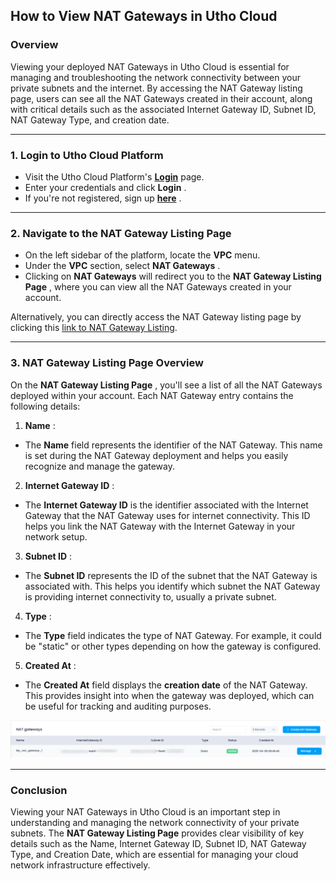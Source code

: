 ## **How to View NAT Gateways in Utho Cloud**

### **Overview**

Viewing your deployed NAT Gateways in Utho Cloud is essential for managing and troubleshooting the network connectivity between your private subnets and the internet. By accessing the NAT Gateway listing page, users can see all the NAT Gateways created in their account, along with critical details such as the associated Internet Gateway ID, Subnet ID, NAT Gateway Type, and creation date.

---

### **1. Login to Utho Cloud Platform**

* Visit the Utho Cloud Platform's **[Login](https://console.utho.com/login)** page.
* Enter your credentials and click  **Login** .
* If you're not registered, sign up  **[here](https://console.utho.com/signup)** .

---

### **2. Navigate to the NAT Gateway Listing Page**

* On the left sidebar of the platform, locate the **VPC** menu.
* Under the **VPC** section, select  **NAT Gateways** .
* Clicking on **NAT Gateways** will redirect you to the  **NAT Gateway Listing Page** , where you can view all the NAT Gateways created in your account.

Alternatively, you can directly access the NAT Gateway listing page by clicking this [link to NAT Gateway Listing](https://console.utho.com//vpc/natgateways "NAT Gateways Listing Page").

---

### **3. NAT Gateway Listing Page Overview**

On the  **NAT Gateway Listing Page** , you'll see a list of all the NAT Gateways deployed within your account. Each NAT Gateway entry contains the following details:

1. **Name** :

* The **Name** field represents the identifier of the NAT Gateway. This name is set during the NAT Gateway deployment and helps you easily recognize and manage the gateway.

2. **Internet Gateway ID** :

* The **Internet Gateway ID** is the identifier associated with the Internet Gateway that the NAT Gateway uses for internet connectivity. This ID helps you link the NAT Gateway with the Internet Gateway in your network setup.

3. **Subnet ID** :

* The **Subnet ID** represents the ID of the subnet that the NAT Gateway is associated with. This helps you identify which subnet the NAT Gateway is providing internet connectivity to, usually a private subnet.

4. **Type** :

* The **Type** field indicates the type of NAT Gateway. For example, it could be "static" or other types depending on how the gateway is configured.

5. **Created At** :

* The **Created At** field displays the **creation date** of the NAT Gateway. This provides insight into when the gateway was deployed, which can be useful for tracking and auditing purposes.

![1744178975697](image/index/1744178975697.png)

---

### **Conclusion**

Viewing your NAT Gateways in Utho Cloud is an important step in understanding and managing the network connectivity of your private subnets. The **NAT Gateway Listing Page** provides clear visibility of key details such as the Name, Internet Gateway ID, Subnet ID, NAT Gateway Type, and Creation Date, which are essential for managing your cloud network infrastructure effectively.
